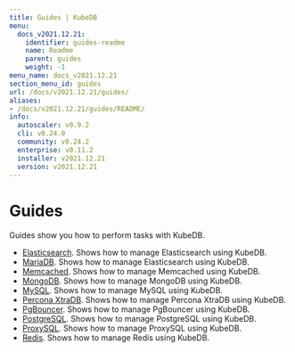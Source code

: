 ```yaml
---
title: Guides | KubeDB
menu:
  docs_v2021.12.21:
    identifier: guides-readme
    name: Readme
    parent: guides
    weight: -1
menu_name: docs_v2021.12.21
section_menu_id: guides
url: /docs/v2021.12.21/guides/
aliases:
- /docs/v2021.12.21/guides/README/
info:
  autoscaler: v0.9.2
  cli: v0.24.0
  community: v0.24.2
  enterprise: v0.11.2
  installer: v2021.12.21
  version: v2021.12.21
---
```


# Guides

Guides show you how to perform tasks with KubeDB.

- [Elasticsearch](/docs/v2021.12.21/guides/elasticsearch/README). Shows how to manage Elasticsearch using KubeDB.
- [MariaDB](/docs/v2021.12.21/guides/mariadb). Shows how to manage Elasticsearch using KubeDB.
- [Memcached](/docs/v2021.12.21/guides/memcached/README). Shows how to manage Memcached using KubeDB.
- [MongoDB](/docs/v2021.12.21/guides/mongodb/README). Shows how to manage MongoDB using KubeDB.
- [MySQL](/docs/v2021.12.21/guides/mysql/README). Shows how to manage MySQL using KubeDB.
- [Percona XtraDB](/docs/v2021.12.21/guides/percona-xtradb/README). Shows how to manage Percona XtraDB using KubeDB.
- [PgBouncer](/docs/v2021.12.21/guides/pgbouncer/README). Shows how to manage PgBouncer using KubeDB.
- [PostgreSQL](/docs/v2021.12.21/guides/postgres/README). Shows how to manage PostgreSQL using KubeDB.
- [ProxySQL](/docs/v2021.12.21/guides/proxysql/README). Shows how to manage ProxySQL using KubeDB.
- [Redis](/docs/v2021.12.21/guides/redis/README). Shows how to manage Redis using KubeDB.
